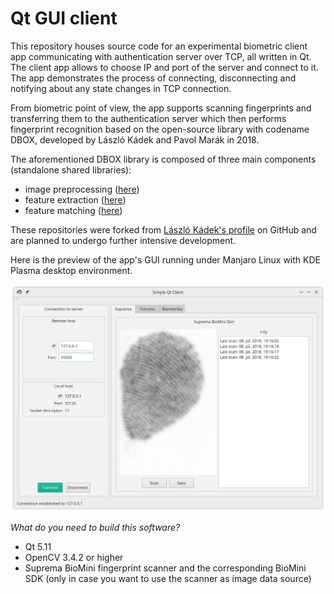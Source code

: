 # Qt GUI client
This repository houses source code for an experimental biometric client app communicating with authentication server over TCP, all written in Qt. The client app allows to choose IP and port of the server and connect to it. The app demonstrates the process of connecting, disconnecting and notifying about any state changes in TCP connection.

From biometric point of view, the app supports scanning fingerprints and transferring them to the authentication server which then performs fingerprint recognition based on the open-source library with codename DBOX, developed by László Kádek and Pavol Marák in 2018. 

The aforementioned DBOX library is composed of three main components (standalone shared libraries):
 * image preprocessing ([here](https://github.com/pavolmarak/Preprocessing))
 * feature extraction ([here](https://github.com/pavolmarak/Extraction))
 * feature matching ([here](https://github.com/pavolmarak/Matcher))
 
These repositories were forked from [László Kádek's profile](https://github.com/stupel) on GitHub and are planned to undergo further intensive development. 

Here is the preview of the app's GUI running under Manjaro Linux with KDE Plasma desktop environment.

![client-app-gui](client_app.png)

*What do you need to build this software?*

* Qt 5.11
* OpenCV 3.4.2 or higher
* Suprema BioMini fingerprint scanner and the corresponding BioMini SDK (only in case you want to use the scanner as image data source) 
